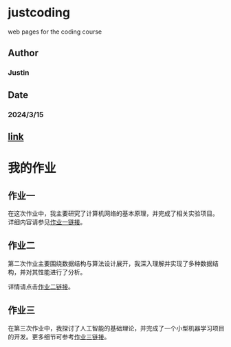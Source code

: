 # justcoding
web pages for the coding course

## Author
### Justin

## Date
### 2024/3/15

## [link](https://hairracer.github.io/geo_reg_%E4%BF%84%E7%BD%97%E6%96%AF.html)

# 我的作业

## 作业一

在这次作业中，我主要研究了计算机网络的基本原理，并完成了相关实验项目。
详细内容请参见[作业一链接](https://www.example.com/homework1)。

## 作业二

第二次作业主要围绕数据结构与算法设计展开，我深入理解并实现了多种数据结构，并对其性能进行了分析。

详情请点击[作业二链接](https://www.example.com/homework2)。

## 作业三

在第三次作业中，我探讨了人工智能的基础理论，并完成了一个小型机器学习项目的开发。更多细节可参考[作业三链接](https://www.example.com/homework3)。
